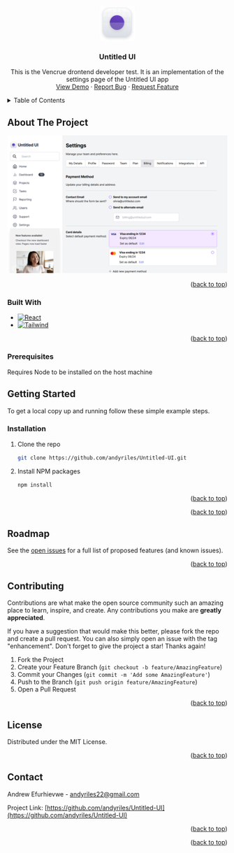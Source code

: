 <!-- Improved compatibility of back to top link: See: https://github.com/othneildrew/Best-README-Template/pull/73 -->

<a name="readme-top"></a>

<!--
*** Thanks for checking out the Best-README-Template. If you have a suggestion
*** that would make this better, please fork the repo and create a pull request
*** or simply open an issue with the tag "enhancement".
*** Don't forget to give the project a star!
*** Thanks again! Now go create something AMAZING! :D
-->

<!-- PROJECT SHIELDS -->
<!--
*** I'm using markdown "reference style" links for readability.
*** Reference links are enclosed in brackets [ ] instead of parentheses ( ).
*** See the bottom of this document for the declaration of the reference variables
*** for contributors-url, forks-url, etc. This is an optional, concise syntax you may use.
*** https://www.markdownguide.org/basic-syntax/#reference-style-links
-->

<!-- PROJECT LOGO -->
<br />
<div align="center">
  <a href="https://github.com/andyriles/Untitled-UI">
    <img src="/src/assets/Icons/Logomark.svg" alt="Logo" width="80" height="80">
  </a>

<h3 align="center">Untitled UI</h3>

  <p align="center">
    This is the Vencrue drontend developer test. It is an implementation of the settings page of the Untitled UI app 
    <br />
    <a href="https://untitled-ui-iota.vercel.app/">View Demo</a>
    ·
    <a href="https://github.com/andyriles/Untitled-UI/issues">Report Bug</a>
    ·
    <a href="https://github.com/andyriles/Untitled-UI/issues">Request Feature</a>
  </p>
</div>

<!-- TABLE OF CONTENTS -->
<details>
  <summary>Table of Contents</summary>
  <ol>
    <li>
      <a href="#about-the-project">About The Project</a>
      <ul>
        <li><a href="#built-with">Built With</a></li>
      </ul>
    </li>
    <li>
      <a href="#getting-started">Getting Started</a>
      <ul>
        <li><a href="#prerequisites">Prerequisites</a></li>
        <li><a href="#installation">Installation</a></li>
      </ul>
    </li>
    <li><a href="#usage">Usage</a></li>
    <li><a href="#roadmap">Roadmap</a></li>
    <li><a href="#contributing">Contributing</a></li>
    <li><a href="#license">License</a></li>
    <li><a href="#contact">Contact</a></li>
    <li><a href="#acknowledgments">Acknowledgments</a></li>
  </ol>
</details>

<!-- ABOUT THE PROJECT -->

## About The Project

[![Product Name Screen Shot][product-screenshot]](https://untitled-ui-iota.vercel.app/)

<p align="right">(<a href="#readme-top">back to top</a>)</p>

### Built With

- [![React][react.js]][react-url]
- [![Tailwind][tailwind.css]][tailwind-url]

<p align="right">(<a href="#readme-top">back to top</a>)</p>

### Prerequisites

Requires Node to be installed on the host machine

<!-- GETTING STARTED -->

## Getting Started

To get a local copy up and running follow these simple example steps.

### Installation

1. Clone the repo
   ```sh
   git clone https://github.com/andyriles/Untitled-UI.git
   ```
2. Install NPM packages
   ```sh
   npm install
   ```

<p align="right">(<a href="#readme-top">back to top</a>)</p>

<p align="right">(<a href="#readme-top">back to top</a>)</p>

<!-- ROADMAP -->

## Roadmap

See the [open issues](https://github.com/andyriles/Untitled-UI/issues) for a full list of proposed features (and known issues).

<p align="right">(<a href="#readme-top">back to top</a>)</p>

<!-- CONTRIBUTING -->

## Contributing

Contributions are what make the open source community such an amazing place to learn, inspire, and create. Any contributions you make are **greatly appreciated**.

If you have a suggestion that would make this better, please fork the repo and create a pull request. You can also simply open an issue with the tag "enhancement".
Don't forget to give the project a star! Thanks again!

1. Fork the Project
2. Create your Feature Branch (`git checkout -b feature/AmazingFeature`)
3. Commit your Changes (`git commit -m 'Add some AmazingFeature'`)
4. Push to the Branch (`git push origin feature/AmazingFeature`)
5. Open a Pull Request

<p align="right">(<a href="#readme-top">back to top</a>)</p>

<!-- LICENSE -->

## License

Distributed under the MIT License.

<p align="right">(<a href="#readme-top">back to top</a>)</p>

<!-- CONTACT -->

## Contact

Andrew Efurhievwe - andyriles22@gmail.com

Project Link: [https://github.com/andyriles/Untitled-UI](https://github.com/andyriles/Untitled-UI)

<p align="right">(<a href="#readme-top">back to top</a>)</p>

<p align="right">(<a href="#readme-top">back to top</a>)</p>

<!-- MARKDOWN LINKS & IMAGES -->
<!-- https://www.markdownguide.org/basic-syntax/#reference-style-links -->

[contributors-shield]: https://img.shields.io/github/contributors/andyriles/Untitled-UI.svg?style=for-the-badge
[contributors-url]: https://github.com/andyriles/Untitled-UI/graphs/contributors
[forks-shield]: https://img.shields.io/github/forks/andyriles/Untitled-UI.svg?style=for-the-badge
[forks-url]: https://github.com/andyriles/Untitled-UI/network/members
[stars-shield]: https://img.shields.io/github/stars/andyriles/Untitled-UI.svg?style=for-the-badge
[stars-url]: https://github.com/andyriles/Untitled-UI/stargazers
[issues-shield]: https://img.shields.io/github/issues/andyriles/Untitled-UI.svg?style=for-the-badge
[issues-url]: https://github.com/andyriles/Untitled-UI/issues
[license-shield]: https://img.shields.io/github/license/andyriles/Untitled-UI.svg?style=for-the-badge
[license-url]: https://github.com/andyriles/Untitled-UI/blob/master/LICENSE.txt
[linkedin-shield]: https://img.shields.io/badge/-LinkedIn-black.svg?style=for-the-badge&logo=linkedin&colorB=555
[linkedin-url]: https://linkedin.com/in/andrew-efurhievwe
[product-screenshot]: /src/assets/Images/untitled-Ui.png
[next.js]: https://img.shields.io/badge/next.js-000000?style=for-the-badge&logo=nextdotjs&logoColor=white
[next-url]: https://nextjs.org/
[react.js]: https://img.shields.io/badge/React-20232A?style=for-the-badge&logo=react&logoColor=61DAFB
[react-url]: https://reactjs.org/
[vue.js]: https://img.shields.io/badge/Vue.js-35495E?style=for-the-badge&logo=vuedotjs&logoColor=4FC08D
[vue-url]: https://vuejs.org/
[angular.io]: https://img.shields.io/badge/Angular-DD0031?style=for-the-badge&logo=angular&logoColor=white
[angular-url]: https://angular.io/
[svelte.dev]: https://img.shields.io/badge/Svelte-4A4A55?style=for-the-badge&logo=svelte&logoColor=FF3E00
[svelte-url]: https://svelte.dev/
[laravel.com]: https://img.shields.io/badge/Laravel-FF2D20?style=for-the-badge&logo=laravel&logoColor=white
[laravel-url]: https://laravel.com
[bootstrap.com]: https://img.shields.io/badge/Bootstrap-563D7C?style=for-the-badge&logo=bootstrap&logoColor=white
[bootstrap-url]: https://getbootstrap.com
[jquery.com]: https://img.shields.io/badge/jQuery-0769AD?style=for-the-badge&logo=jquery&logoColor=white
[jquery-url]: https://jquery.com
[tailwind.css]: https://img.shields.io/badge/Tailwind%20CSS-tailwind%20css-blue
[tailwind-url]: https://tailwindcss.com
